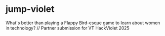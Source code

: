 # jump-violet
What's better than playing a Flappy Bird-esque game to learn about women in technology? // Partner submission for VT HackViolet 2025
